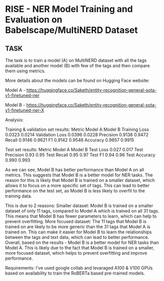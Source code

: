 # RISE - NER Model Training and Evaluation on Babelscape/MultiNERD Dataset


## TASK
The task is to train a model (A) on MultiNERD dataset with all the tags available and another model (B) with few of the tags and then compare them using metrics.

More details about the models can be found on Hugging Face website:

Model A - https://huggingface.co/Saketh/entity-recognition-general-sota-v1-finetuned-ner

Model B - https://huggingface.co/Saketh/entity-recognition-general-sota-v1-finetuned-ner-X

Analysis:

Training & validation set results:
Metric	Model A	Model B
Training Loss	0.0323	0.0214
Validation Loss	0.0396	0.0228
Precision	0.9138	0.9472
Recall	0.9146	0.9621
F1	0.9142	0.9546
Accuracy	0.9857	0.9915

Test set results:
Metric	Model A	Model B
Test Loss	0.027	0.017
Test Precision	0.93	0.95
Test Recall	0.95	0.97
Test F1	0.94	0.96
Test Accuracy	0.990	0.993

As we can see, Model B has better performance than Model A on all metrics. This suggests that Model B is a better model for NER tasks.
The reason for this is likely that Model B is trained on a smaller dataset, which allows it to focus on a more specific set of tags. 
This can lead to better performance on the test set, as Model B is less likely to overfit to the training data.

This is due to 2 reasons:
Smaller dataset: Model B is trained on a smaller dataset of only 11 tags, compared to Model A which is trained on all 31 tags. This means that Model B has fewer parameters to learn, which can help to prevent overfitting.
More focused dataset: The 11 tags that Model B is trained on are likely to be more generic than the 31 tags that Model A is trained on. 
This can make it easier for Model B to learn the relationships between the tags and text data, which can lead to better performance.
Overall, based on the results - Model B is a better model for NER tasks than Model A. 
This is likely due to the fact that Model B is trained on a smaller, more focused dataset, which helps to prevent overfitting and improve performance.

Requirements: I've used google collab and levaraged A100 & V100 GPUs based on availability to train the RoBERTa based pre-trained models.
